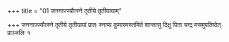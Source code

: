 +++
title = "01 जननाज्ज्यौत्स्ने तृतीये तृतीयायाम्"

+++
जननाज्ज्यौत्स्ने तृतीये तृतीयायां प्रातः स्नाप्य कुमारमस्तमिते शान्तासु दिक्षु पिता चन्द्र मसमुपतिष्ठेत् प्राञ्जलिः १